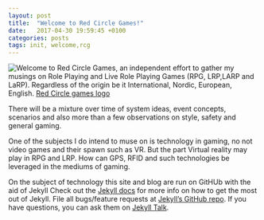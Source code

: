 ```yaml
---
layout: post
title:  "Welcome to Red Circle Games!"
date:   2017-04-30 19:59:45 +0100
categories: posts
tags: init, welcome,rcg
---
```


<img src='http://redcirclegames.co.uk/assets/images/rcg-fb-180x180.jpg' style='float:left' /> Welcome to Red Circle Games, an independent effort to gather my musings on Role Playing and Live Role Playing Games (RPG, LRP,LARP and LaRP). Regardless of the origin be it International, Nordic, European, English.
[Red Circle games logo](http://redcirclegames.co.uk/assets/images/rcg-fb-180x180.jpg)

There will be a mixture over time of system ideas, event concepts, scenarios and also more than a few observations on style, safety and general gaming.

One of the subjects I do intend to muse on is technology in gaming, no not video games and their spawn such as VR. But the part Virtual reality may play in RPG and LRP. How can GPS, RFID and such technologies be leveraged in the mediums of gaming.

On the subject of technology this site and blog are run on GitHUb with the aid of Jekyll Check out the [Jekyll docs][jekyll-docs] for more info on how to get the most out of Jekyll. File all bugs/feature requests at [Jekyll’s GitHub repo][jekyll-gh]. If you have questions, you can ask them on [Jekyll Talk][jekyll-talk].

[jekyll-docs]: https://jekyllrb.com/docs/home
[jekyll-gh]:   https://github.com/jekyll/jekyll
[jekyll-talk]: https://talk.jekyllrb.com/
